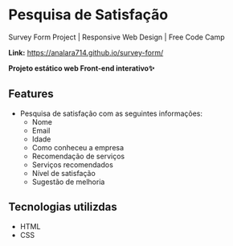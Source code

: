 # Pesquisa de Satisfação

Survey Form Project | Responsive Web Design | Free Code Camp

**Link:** https://analara714.github.io/survey-form/

**Projeto estático web Front-end interativo✨**

## Features

- Pesquisa de satisfação com as seguintes informações:
  - Nome
  - Email
  - Idade
  - Como conheceu a empresa
  - Recomendação de serviços
  - Serviços recomendados
  - Nível de satisfação
  - Sugestão de melhoria

## Tecnologias utilizdas

- HTML
- CSS
